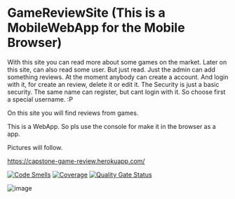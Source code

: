 # GameReviewSite (This is a MobileWebApp for the Mobile Browser)

With this site you can read more about some games on the market. 
Later on this site, can also read some user. But just read. Just the admin can add something reviews.
At the moment anybody can create a account. And login with it, for create an review, delete it or edit it. The Security is just a basic security. The same name can register, but cant login with it. So choose first a special username. :P


On this site you will find reviews from games.

This is a WebApp. So pls use the console for make it in the browser as a app.

Pictures will follow.

https://capstone-game-review.herokuapp.com/


[![Code Smells](https://sonarcloud.io/api/project_badges/measure?project=gadenko_GameReviewSite_backend&metric=code_smells)](https://sonarcloud.io/summary/new_code?id=gadenko_GameReviewSite_backend)
[![Coverage](https://sonarcloud.io/api/project_badges/measure?project=gadenko_GameReviewSite_backend&metric=coverage)](https://sonarcloud.io/summary/new_code?id=gadenko_GameReviewSite_backend)
[![Quality Gate Status](https://sonarcloud.io/api/project_badges/measure?project=gadenko_GameReviewSite_backend&metric=alert_status)](https://sonarcloud.io/summary/new_code?id=gadenko_GameReviewSite_backend)

![image](https://user-images.githubusercontent.com/102051504/170991505-acb17387-2bff-46c4-b572-fd6e51a0c052.png)
